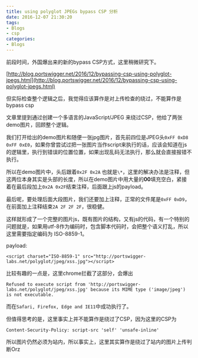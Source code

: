 ```yaml
---
title: using polyglot JPEGs bypass CSP 分析
date: 2016-12-07 21:30:20
tags:
- Blogs
- csp
categories:
- Blogs
---
```


前段时间，外国爆出来的新的bypass CSP方式，这里稍微研究下。

[http://blog.portswigger.net/2016/12/bypassing-csp-using-polyglot-jpegs.html](http://blog.portswigger.net/2016/12/bypassing-csp-using-polyglot-jpegs.html)

但实际检查整个逻辑之后，我觉得应该算作是对上传检查的绕过，不能算作是bypass csp

<!--more-->

文章里提到通过创建一个多语言的JavaScript/JPEG 来绕过CSP，他给了两张demo图片，回顾整个逻辑。

我们打开给出的demo图片和随便一张jpg图片，首先前四位是JPEG头`0xFF 0xD8 0xFF 0xE0`，如果你曾尝试过把一张图片当作script来执行的话，应该会知道在js的逻辑里，执行到错误的位置位置，如果出现乱码无法执行，那么就会直接报错不执行。

所以在demo图片中，头后跟着`0x2F 0x2A` 也就是`\*`，这里的解决办法是注释，但这两位本身其实是头部的长度，所以在demo图片中用大量的**00**填充空白，紧接着在最后段加上`0x2A 0x2F`结束注释，后面跟上js的payload。

最后呢，要处理后面大段图片，我们还要加上注释，正常的文件尾是`0xFF 0xD9`，在前面加上注释结束`2A 2F 2F 2F`，很稳健。

这样就形成了一个完整的图片js，既有图片的结构，又有js的代码，有一个特别的问题就是，如果用utf-8作为编码时，包含脚本代码时，会把整个语义打乱，所以这里需要指定编码为 ISO-8859-1。

payload:
```
<script charset="ISO-8859-1" src="http://portswigger-labs.net/polyglot/jpeg/xss.jpg"></script>  
```

比较有趣的一点是，这里chrome拦截了这部分，会爆出

```
Refused to execute script from 'http://portswigger-labs.net/polyglot/jpeg/xss.jpg' because its MIME type ('image/jpeg') is not executable.
```

而在`Safari, Firefox, Edge and IE11`中成功执行了。

但值得思考的是，这里事实上并不能算作是绕过了CSP，因为这里的CSP为

```
Content-Security-Policy: script-src 'self' 'unsafe-inline'
```

所以图片仍然必须为站内，所以事实上，这里其实算作是绕过了站内的图片上传判断Orz